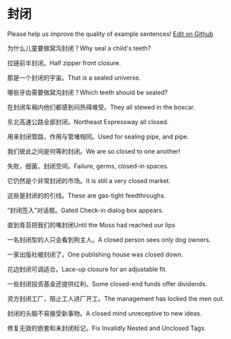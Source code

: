 # 封闭

Please help us improve the quality of example sentences! [Edit on Github](https://github.com/jiyushe/jiyu-example-sentence-source/blob/main/chinese/fengbi.md)

<p><span class="chinese">为什么儿童要做窝沟封闭？</span><span class="english">Why seal a child's teeth?</span></p>

<p><span class="chinese">拉链前半封闭。</span><span class="english">Half zipper front closure.</span></p>

<p><span class="chinese">那是一个封闭的宇宙。</span><span class="english">That is a sealed universe.</span></p>

<p><span class="chinese">哪些牙齿需要做窝沟封闭？</span><span class="english">Which teeth should be sealed?</span></p>

<p><span class="chinese">在封闭车厢内他们都感到闷热得难受。</span><span class="english">They all stewed in the boxcar.</span></p>

<p><span class="chinese">东北高速公路全部封闭。</span><span class="english">Northeast Expressway all closed.</span></p>

<p><span class="chinese">用来封闭管路，作用与管堵相同。</span><span class="english">Used for sealing pipe, and pipe.</span></p>

<p><span class="chinese">我们彼此之间是何等的封闭。</span><span class="english">We are so closed to one another!</span></p>

<p><span class="chinese">失败，细菌，封闭空间。</span><span class="english">Failure, germs, closed-in spaces.</span></p>

<p><span class="chinese">它仍然是个非常封闭的市场。</span><span class="english">It is still a very closed market.</span></p>

<p><span class="chinese">这些是封闭的的引线。</span><span class="english">These are gas-tight feedthroughs.</span></p>

<p><span class="chinese">“封闭签入”对话框。</span><span class="english">Gated Check-in dialog box appears.</span></p>

<p><span class="chinese">直到青苔把我们的嘴封闭</span><span class="english">Until the Moss had reached our lips</span></p>

<p><span class="chinese">一名封闭型的人只会看到狗主人。</span><span class="english">A closed person sees only dog owners.</span></p>

<p><span class="chinese">一家出版社被封闭了。</span><span class="english">One publishing house was closed down.</span></p>

<p><span class="chinese">花边封闭可调适合。</span><span class="english">Lace-up closure for an adjustable fit.</span></p>

<p><span class="chinese">一些封闭投资基金还提供红利。</span><span class="english">Some closed-end funds offer dividends.</span></p>

<p><span class="chinese">资方封闭工厂，阻止工人进厂开工。</span><span class="english">The management has locked the men out.</span></p>

<p><span class="chinese">封闭的头脑不易接受新事物。</span><span class="english">A closed mind unreceptive to new ideas.</span></p>

<p><span class="chinese">修复无效的嵌套和未封闭标记。</span><span class="english">Fix Invalidly Nested and Unclosed Tags.</span></p>


